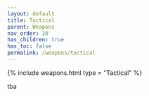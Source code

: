 ```yaml
---
layout: default
title: Tactical
parent: Weapons
nav_order: 20
has_children: true
has_toc: false
permalink: /weapons/tactical
---
```

{% include weapons.html type = "Tactical" %}

tba
